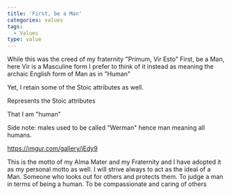 ```yaml
---
title: 'First, be a Man'
categories: values
tags:
  - Values
type: value
---
```


While this was the creed of my fraternity "Primum, Vir Esto" First, be a Man, here Vir is a Masculine form I prefer to think of it instead as meaning the archaic English form of Man as in "Human"

Yet, I retain some of the Stoic attributes as well.

Represents the Stoic attributes

That I am "human"

Side note: males used to be called "Werman" hence man meaning all humans.

https://imgur.com/gallery/jEdy9

This is the motto of my Alma Mater and my Fraternity and I have adopted
it as my personal motto as well. I will strive always to act as the
ideal of a Man. Someone who looks out for others and protects them. To
judge a man in terms of being a human. To be compassionate and caring of
others
